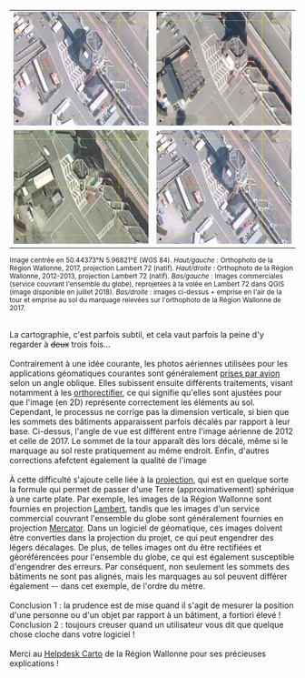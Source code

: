 <table>
  <tr>
    <td><img src="../images/001.png" style="height:200px"></td><td><img src="../images/002.png" style="height:200px"></td>
  </tr>
  <tr>
    <td><img src="../images/003.png" style="height:200px"></td><td><img src="../images/001_003.gif"  style="height:200px"></td>
  </tr>
  </table>

<div style="font-size:smaller">
Image centrée en 50.44373°N 5.96821°E (WGS 84). <i>Haut/gauche</i> : Orthophoto de la Région Wallonne, 2017, projection Lambert 72 (natif).
<i>Haut/droite</i> : Orthophoto de la Région Wallonne, 2012-2013, projection Lambert 72 (natif).
<i>Bas/gauche</i> : Images commerciales (service couvrant l'ensemble du globe), reprojetées à la volée en Lambert 72 dans QGIS (image disponible en juillet 2018).
<i>Bas/droite</i> : images ci-dessus + emprise en l'air de la tour et emprise au sol du marquage relevées sur l'orthophoto de la Région Wallonne de 2017.<br>
</div>

<br>La cartographie, c'est parfois subtil, et cela vaut parfois la peine d'y regarder à <s>deux</s> trois fois... <br><br>
Contrairement à une idée courante, les photos aériennes utilisées pour les applications géomatiques courantes sont généralement <a href='http://www.interatlas.fr/download/ia-docortho.pdf'>prises par avion</a> selon un angle oblique. Elles subissent ensuite différents traitements, visant notamment à les <a href='http://geoportail.wallonie.be/georeferentiel/orthophotos'>orthorectifier</a>, ce qui signifie qu'elles sont ajustées pour que l'image (en 2D) représente correctement les éléments au sol. Cependant, le processus ne corrige pas la dimension verticale, si bien que les sommets des bâtiments apparaissent parfois décalés par rapport à leur base. Ci-dessus, l'angle de vue est différent entre l'image aérienne de 2012 et celle de 2017. Le sommet de la tour apparaît dès lors décalé, même si le marquage au sol reste pratiquement au même endroit. Enfin, d'autres corrections afefctent également la qualité de l'image<br><br>
À cette difficulté s'ajoute celle liée à la <a href='https://fr.wikipedia.org/wiki/Projection_cartographique'>projection</a>, qui est en quelque sorte la formule qui permet de passer d'une Terre (approximativement) sphérique à une carte plate. Par exemple, les images de la Région Wallonne sont fournies en projection <a href='https://fr.wikipedia.org/wiki/Projection_conique_conforme_de_Lambert'>Lambert</a>, tandis que les images d'un service commercial couvrant l'ensemble du globe sont généralement fournies en projection <a href='https://fr.wikipedia.org/wiki/Projection_de_Mercator'>Mercator</a>. Dans un logiciel de géomatique, ces images doivent être converties dans la projection du projet, ce qui peut engendrer des légers décalages. De plus, de telles images ont du être rectifiées et géoréférencées pour l'ensemble du globe, ce qui est également susceptible d'engendrer des erreurs. Par conséquent, non seulement les sommets des bâtiments ne sont pas alignés, mais les marquages au sol peuvent différer également -- dans cet exemple, de l'ordre du mètre.<br><br>
Conclusion 1 : la prudence est de mise quand il s'agit de mesurer la position d'une personne ou d'un objet par rapport à un bâtiment, a fortiori élevé !<br>
Conclusion 2 : toujours creuser quand un utilisateur vous dit que quelque chose cloche dans votre logiciel !<br><br>
Merci au <a href='http://geoportail.wallonie.be/contact'>Helpdesk Carto</a> de la Région Wallonne pour ses précieuses explications !
